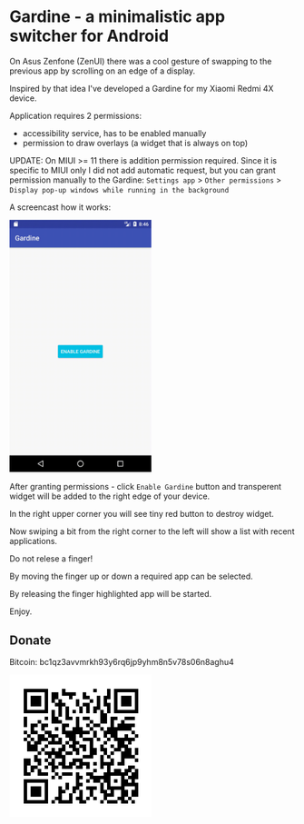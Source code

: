 # Gardine - a minimalistic app switcher for Android

On Asus Zenfone (ZenUI) there was a cool gesture of swapping to the previous app by scrolling on an edge of a display.

Inspired by that idea I've developed a Gardine for my Xiaomi Redmi 4X device. 

Application requires 2 permissions:

- accessibility service, has to be enabled manually
- permission to draw overlays (a widget that is always on top)

UPDATE:
On MIUI >= 11 there is addition permission required. Since it is specific to MIUI only I did not add automatic request, but you can grant permission manually to the Gardine:
`Settings app` > `Other permissions` > `Display pop-up windows while running in the background`

A screencast how it works:

<img src="screencast.gif" width="250">

After granting permissions - click `Enable Gardine` button and transperent widget will be added to the right edge of your device.

In the right upper corner you will see tiny red button to destroy widget.

Now swiping a bit from the right corner to the left will show a list with recent applications.

Do not relese a finger!

By moving the finger up or down a required app can be selected.

By releasing the finger highlighted app will be started.

Enjoy.

## Donate

Bitcoin: bc1qz3avvmrkh93y6rq6jp9yhm8n5v78s06n8aghu4

<img src="bitcoin-donate.png" width="250">

